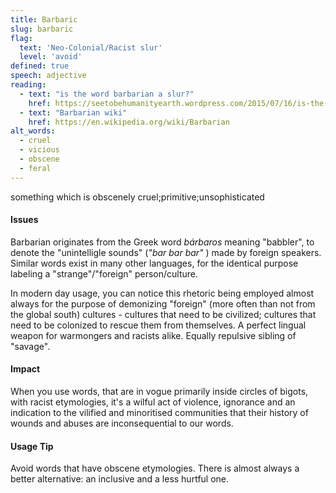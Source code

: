 ```yaml
---
title: Barbaric
slug: barbaric
flag:
  text: 'Neo-Colonial/Racist slur'
  level: 'avoid'
defined: true
speech: adjective
reading:
  - text: "is the word barbarian a slur?"
    href: https://seetobehumanityearth.wordpress.com/2015/07/16/is-the-term-barbarian-a-slur/
  - text: "Barbarian wiki"
    href: https://en.wikipedia.org/wiki/Barbarian
alt_words:
  - cruel
  - vicious
  - obscene
  - feral
---
```

something which is obscenely cruel;primitive;unsophisticated


#### Issues

Barbarian originates from the Greek word *bárbaros* meaning "babbler", to denote the "unintelligle sounds" (_"bar bar bar"_ ) made by foreign speakers.
Similar words exist in many other languages, for the identical purpose labeling a "strange"/"foreign" person/culture. 

In modern day usage, you can notice this rhetoric being employed almost always for the purpose of demonizing "foreign" (more often than not from the global south) cultures - cultures that need to be civilized;
cultures that need to be colonized to rescue them from themselves. A perfect lingual weapon for warmongers and racists alike. Equally repulsive sibling of "savage". 

#### Impact

When you use words, that are in vogue primarily inside circles of bigots, with racist etymologies, it's a wilful act of violence, ignorance and an indication to the vilified and minoritised communities that their history of wounds and abuses are inconsequential to our words. 

#### Usage Tip

Avoid words that have obscene etymologies. There is almost always a better alternative: an inclusive and a less hurtful one. 